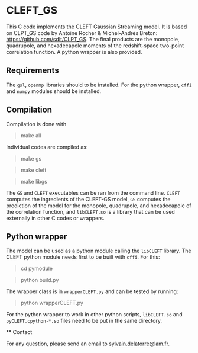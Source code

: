 # CLEFT_GS

This C code implements the CLEFT Gaussian Streaming model. It is based
on CLPT_GS code by Antoine Rocher & Michel-Andrès Breton:
https://github.com/sdlt/CLPT_GS. The final products are the monopole,
quadrupole, and hexadecapole moments of the redshift-space two-point
correlation function. A python wrapper is also provided.

## Requirements

The `gsl`, `openmp` libraries should to be installed. For the python 
wrapper, `cffi` and `numpy` modules should be installed.

## Compilation

Compilation is done with
> make all

Individual codes are compiled as:
> make gs

> make cleft

> make libgs

The `GS` and `CLEFT` executables can be ran from the command line.
`CLEFT` computes the ingredients of the CLEFT-GS model,
`GS` computes the prediction of the model for the monopole, quadrupole, 
and hexadecapole of the correlation function, and `libCLEFT.so` is a library that 
can be used externally in other C codes or wrappers.

## Python wrapper

The model can be used as a python module calling the `libCLEFT` library. The CLEFT 
python module needs first to be built with `cffi`. For this:
> cd pymodule

> python build.py

The wrapper class is in `wrapperCLEFT.py` and can be tested by running:

> python wrapperCLEFT.py

For the python wrapper to work in other python scripts, `libCLEFT.so` and 
`pyCLEFT.cpython-*.so` files need to be put in the same directory.

** Contact

For any question, please send an email to sylvain.delatorre@lam.fr.
